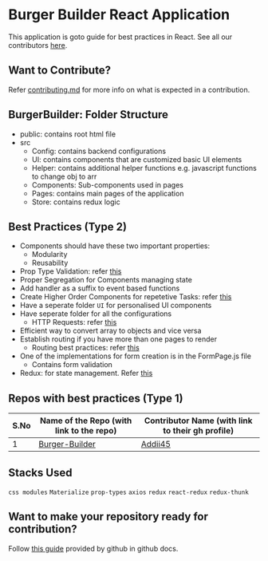 # Burger Builder React Application
This application is goto guide for best practices in React. See all our contributors [here](contributors.md).


## Want to Contribute?
Refer [contributing.md](./contributing.md) for more info on what is expected in a contribution. 


## BurgerBuilder: Folder Structure
- public: contains root html file
- src
  - Config: contains backend configurations
  - UI: contains components that are customized basic UI elements
  - Helper: contains additional helper functions e.g. javascript functions to change obj to arr
  - Components: Sub-components used in pages
  - Pages: contains main pages of the application
  - Store: contains redux logic


## Best Practices (Type 2)
- Components should have these two important properties:
  - Modularity
  - Reusability
- Prop Type Validation: refer [this](./Documentation/PropTypes.js)
- Proper Segregation for Components managing state
- Add handler as a suffix to event based functions
- Create Higher Order Components for repetetive Tasks: refer [this](./Documentation/HOC.md)
- Have a seperate folder `UI` for personalised UI components 
- Have seperate folder for all the configurations
  - HTTP Requests: refer [this](./Documentation/HTTP_Requests.md)
- Efficient way to convert array to objects and vice versa
- Establish routing if you have more than one pages to render
  - Routing best practices: refer [this](./Documentation/Routing.md)
- One of the implementations for form creation is in the FormPage.js file
  - Contains form validation
- Redux: for state management. Refer [this](./Documentation/Redux.md)


## Repos with best practices (Type 1)
| S.No | Name of the Repo (with link to the repo) | Contributor Name (with link to their gh profile) |
|------|------------------------------------------|--------------------------------------------------|
| 1 | [Burger-Builder](https://github.com/Addii45/Burger-Builder) | [Addii45](https://github.com/Addii45) |


## Stacks Used
`css modules` `Materialize` `prop-types` `axios` `redux` `react-redux` `redux-thunk`


## Want to make your repository ready for contribution? 
Follow [this guide](https://docs.github.com/en/communities/setting-up-your-project-for-healthy-contributions) provided by github in github docs.